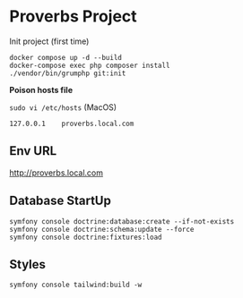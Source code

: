 # Proverbs Project

Init project (first time)


```
docker compose up -d --build
docker-compose exec php composer install
./vendor/bin/grumphp git:init
```

**Poison hosts file**

```sudo vi /etc/hosts``` (MacOS)

```127.0.0.1    proverbs.local.com```

## Env URL
http://proverbs.local.com


## Database StartUp
```
symfony console doctrine:database:create --if-not-exists
symfony console doctrine:schema:update --force
symfony console doctrine:fixtures:load
```

## Styles
```symfony console tailwind:build -w```
